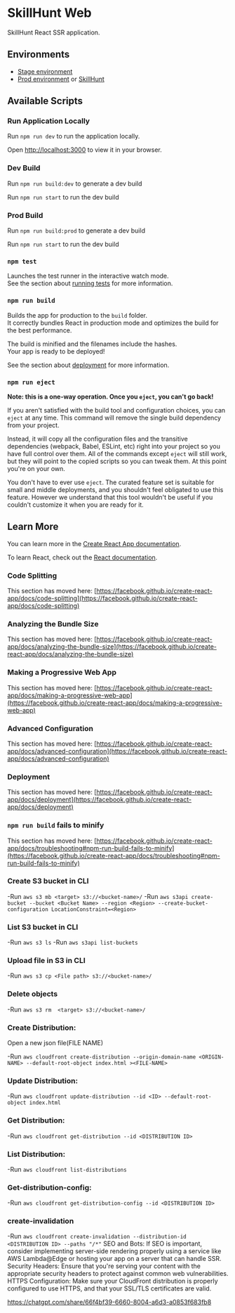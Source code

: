 # SkillHunt Web

SkillHunt React SSR application.

## Environments

- [Stage environment](https://d35r9h8hqd5b12.cloudfront.net/)
- [Prod environment](https://dqb3ejqwotj5e.cloudfront.net/) or [SkillHunt](https://skillhunt.codrixtech.com)

## Available Scripts

### Run Application Locally

Run `npm run dev` to run the application locally.

Open [http://localhost:3000](http://localhost:3000) to view it in your browser.

### Dev Build

Run `npm run build:dev` to generate a dev build

Run `npm run start` to run the dev build

### Prod Build

Run `npm run build:prod` to generate a dev build

Run `npm run start` to run the dev build

### `npm test`

Launches the test runner in the interactive watch mode.\
See the section about [running tests](https://facebook.github.io/create-react-app/docs/running-tests) for more information.

### `npm run build`

Builds the app for production to the `build` folder.\
It correctly bundles React in production mode and optimizes the build for the best performance.

The build is minified and the filenames include the hashes.\
Your app is ready to be deployed!

See the section about [deployment](https://facebook.github.io/create-react-app/docs/deployment) for more information.

### `npm run eject`

**Note: this is a one-way operation. Once you `eject`, you can't go back!**

If you aren't satisfied with the build tool and configuration choices, you can `eject` at any time. This command will remove the single build dependency from your project.

Instead, it will copy all the configuration files and the transitive dependencies (webpack, Babel, ESLint, etc) right into your project so you have full control over them. All of the commands except `eject` will still work, but they will point to the copied scripts so you can tweak them. At this point you're on your own.

You don't have to ever use `eject`. The curated feature set is suitable for small and middle deployments, and you shouldn't feel obligated to use this feature. However we understand that this tool wouldn't be useful if you couldn't customize it when you are ready for it.

## Learn More

You can learn more in the [Create React App documentation](https://facebook.github.io/create-react-app/docs/getting-started).

To learn React, check out the [React documentation](https://reactjs.org/).

### Code Splitting

This section has moved here: [https://facebook.github.io/create-react-app/docs/code-splitting](https://facebook.github.io/create-react-app/docs/code-splitting)

### Analyzing the Bundle Size

This section has moved here: [https://facebook.github.io/create-react-app/docs/analyzing-the-bundle-size](https://facebook.github.io/create-react-app/docs/analyzing-the-bundle-size)

### Making a Progressive Web App

This section has moved here: [https://facebook.github.io/create-react-app/docs/making-a-progressive-web-app](https://facebook.github.io/create-react-app/docs/making-a-progressive-web-app)

### Advanced Configuration

This section has moved here: [https://facebook.github.io/create-react-app/docs/advanced-configuration](https://facebook.github.io/create-react-app/docs/advanced-configuration)

### Deployment

This section has moved here: [https://facebook.github.io/create-react-app/docs/deployment](https://facebook.github.io/create-react-app/docs/deployment)

### `npm run build` fails to minify

This section has moved here: [https://facebook.github.io/create-react-app/docs/troubleshooting#npm-run-build-fails-to-minify](https://facebook.github.io/create-react-app/docs/troubleshooting#npm-run-build-fails-to-minify)

### Create S3 bucket in CLI

-Run `aws s3 mb <target> s3://<bucket-name>/`
-Run `aws s3api create-bucket --bucket <Bucket Name> --region <Region> --create-bucket-configuration LocationConstraint=<Region>`

### List S3 bucket in CLI

-Run `aws s3 ls`
-Run `aws s3api list-buckets`

### Upload file in S3 in CLI

-Run `aws s3 cp <File path> s3://<bucket-name>/`

### Delete objects

-Run `aws s3 rm  <target> s3://<bucket-name>/`

### Create Distribution:

Open a new json file(FILE NAME)

-Run `aws cloudfront create-distribution --origin-domain-name <ORIGIN-NAME> --default-root-object index.html ><FILE-NAME>`

### Update Distribution:

-Run `aws cloudfront update-distribution --id <ID> --default-root-object index.html`

### Get Distribution:

-Run `aws cloudfront get-distribution --id <DISTRIBUTION ID>`

### List Distribution:

-Run `aws cloudfront list-distributions`

### Get-distribution-config:

-Run `aws cloudfront get-distribution-config --id <DISTRIBUTION ID>`

### create-invalidation

-Run `aws cloudfront create-invalidation --distribution-id <DISTRIBUTION ID> --paths "/*"`
SEO and Bots: If SEO is important, consider implementing server-side rendering properly using a service like AWS Lambda@Edge or hosting your app on a server that can handle SSR.
Security Headers: Ensure that you're serving your content with the appropriate security headers to protect against common web vulnerabilities.
HTTPS Configuration: Make sure your CloudFront distribution is properly configured to use HTTPS, and that your SSL/TLS certificates are valid.

https://chatgpt.com/share/66f4bf39-6660-8004-a6d3-a0853f683fb8